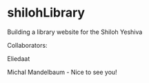 # shilohLibrary
Building a library website for the Shiloh Yeshiva


Collaborators:

Eliedaat

Michal Mandelbaum - Nice to see you!
